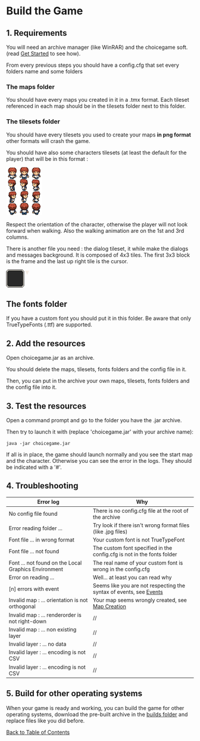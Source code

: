 # Build the Game
## 1. Requirements
You will need an archive manager (like WinRAR) and the choicegame soft. (read [Get Started](Get_started.md#get-started) to see how).

From every previous steps you should have a config.cfg that set every folders name and some folders
### The maps folder
You should have every maps you created in it in a .tmx format. Each tileset referenced in each map should be in the tilesets folder next to this folder.
### The tilesets folder
You should have every tilesets you used to create your maps **in png format** other formats will crash the game.

You should have also some characters tilesets (at least the default for the player) that will be in this format :

![character tileset example](img/character_tileset.png)

Respect the orientation of the character, otherwise the player will not look forward when walking. Also the walking animation are on the 1st and 3rd columns.

There is another file you need : the dialog tileset, it while make the dialogs and messages background. It is composed of 4x3 tiles. The first 3x3 block is the frame and the last up right tile is the cursor.

![dialog.png example](img/dialog.png)
## The fonts folder
If you have a custom font you should put it in this folder. Be aware that only TrueTypeFonts (.ttf) are supported.
## 2. Add the resources
Open choicegame.jar as an archive.

You should delete the maps, tilesets, fonts folders and the config file in it.

Then, you can put in the archive your own maps, tilesets, fonts folders and the config file into it.
## 3. Test the resources
Open a command prompt and go to the folder you have the .jar archive.

Then try to launch it with (replace 'choicegame.jar' with your archive name):
	
	java -jar choicegame.jar

If all is in place, the game should launch normally and you see the start map and the character. Otherwise you can see the error in the logs. They should be indicated with a '#'.
## 4. Troubleshooting

| Error log | Why |
|-|-|
| No config file found | There is no config.cfg file at the root of the archive |
| Error reading folder ... | Try look if there isn't wrong format files (like .jpg files) |
| Font file ... in wrong format | Your custom font is not TrueTypeFont |
| Font file ... not found | The custom font specified in the config.cfg is not in the fonts folder |
| Font ... not found on the Local Graphics Environment | The real name of your custom font is wrong in the config.cfg |
| Error on reading ... | Well... at least you can read why |
| [n] errors with event | Seems like you are not respecting the syntax of events, see [Events](Events.md#events) |
| Invalid map : ... orientation is not orthogonal | Your map seems wrongly created, see [Map Creation](Map_creation.md#map-creation) |
| Invalid map : ... renderorder is not right-down | // |
| Invalid map : ... non existing layer | // |
| Invalid layer : ... no data | // |
| Invalid layer : ... encoding is not CSV | // |
| Invalid layer : ... encoding is not CSV | // |

## 5. Build for other operating systems
When your game is ready and working, you can build the game for other operating systems, download the pre-built archive in the [builds folder](https://github.com/kalioz/Choice-Game/tree/master/builds) and replace files like you did before.

[Back to Table of Contents](Documentation.md#table-of-contents)
